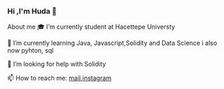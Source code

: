 ### Hi ,I'm Huda 👋
   About me
🎓 I’m currently student at Hacettepe Universty 

🌱 I’m currently learning Java, Javascript,Solidity and Data Science i also now pyhton, sql

🤔 I’m looking for help with Solidity

📫 How to reach me: [mail](hudakocabiyik1@gmail.com),[instagram](https://instagram.com/hudakocabiyik)

<!--
![Instagram Badge](https://img.shields.io/badge/-Instagram-C13584?style=flat-quare&labelColor=C13584&logo=instagram&logoColor=white&link=link)](https://www.instagram.com/hudakocabiyik/)
**hudakocabiyik/hudakocabiyik** is a ✨ _special_ ✨ repository because its `README.md` (this file) appears on your GitHub profile.

Here are some ideas to get you started:

- 🔭 I’m currently working on ...
- 🌱 I’m currently learning ...
- 👯 I’m looking to collaborate on ...
- 🤔 I’m looking for help with ...
- 💬 Ask me about ...
- 📫 How to reach me: ...
- 😄 Pronouns: ...
- ⚡ Fun fact: ...
-->
